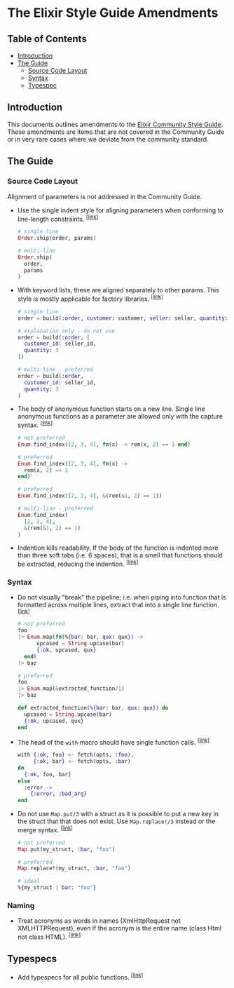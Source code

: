 # The Elixir Style Guide Amendments

## Table of Contents

* [Introduction](#introduction)
* [The Guide](#the-guide)
  * [Source Code Layout](#source-code-layout)
  * [Syntax](#syntax)  
  * [Typespec](#typespecs)    

## Introduction

This documents outlines amendments to the [Elixir Community Style Guide](https://github.com/christopheradams/elixir_style_guide).
These amendments are items that are not covered in the Community Guide or in very rare cases where we
deviate from the community standard.

## The Guide

### Source Code Layout

Alignment of parameters is not addressed in the Community Guide.

* <a name="align-parameters"></a>
  Use the single indent style for aligning parameters when
  conforming to line-length constraints.
  <sup>[[link](#align-parameters)]</sup>

  ```elixir  
  # single line
  Order.ship(order, params)

  # multi-line
  Order.ship(
    order,
    params
  )
  ```  

* <a name="align-keywords"></a>
  With keyword lists, these are aligned separately to other params. This style is mostly applicable for factory libraries.
  <sup>[[link](#align-keywords)]</sup>

  ```elixir
  # single line
  order = build(:order, customer: customer, seller: seller, quantity: 3)

  # explanation only - do not use  
  order = build(:order, [
    customer_id: seller_id,
    quantity: 3
  ])

  # multi-line - preferred  
  order = build(:order,
    customer_id: seller_id,
    quantity: 3
  )  
  ```

* <a name="align-anon-functions"></a>
  The body of anonymous function starts on a new line. Single
  line anonymous functions as a parameter are allowed only
  with the capture syntax.
  <sup>[[link](#align-anon-functions)]</sup>  

  ```elixir
  # not preferred
  Enum.find_index([2, 3, 4], fn(x) -> rem(x, 2) == 1 end)  

  # preferred
  Enum.find_index([2, 3, 4], fn(x) ->
    rem(x, 2) == 1
  end)

  # preferred
  Enum.find_index([2, 3, 4], &(rem(&1, 2) == 1))

  # multi-line - preferred
  Enum.find_index(
    [2, 3, 4],
    &(rem(&1, 2) == 1)
  )     
  ```

* <a name="indentation"></a>
  Indention kills readability. If the body of the function is indented more than three soft tabs
  (i.e. 6 spaces), that is a smell that functions should be extracted, reducing the indention.
  <sup>[[link](#indentation)]</sup>     

### Syntax

* <a name="pipeline"></a>
  Do not visually "break" the pipeline; i.e. when piping into function that is formatted across
  multiple lines, extract that into a single line function.
  <sup>[[link](#pipeline)]</sup>

  ```elixir
  # not preferred
  foo
  |> Enum.map(fn(%{bar: bar, qux: qux}) ->
        upcased = String.upcase(bar)
        {:ok, upcased, qux}
    end)
  |> baz

  # preferred
  foo
  |> Enum.map(&extracted_function/1)
  |> baz

  def extracted_function(%{bar: bar, qux: qux}) do
    upcased = String.upcase(bar)
    {:ok, upcased, qux}
  end
  ```

* <a name="with-else"></a>
  The head of the `with` macro should have single function calls.
  <sup>[[link](#with-else)]</sup>

  ```elixir
  with {:ok, foo} <- fetch(opts, :foo),
       {:ok, bar} <- fetch(opts, :bar)
  do
    {:ok, foo, bar}
  else
    :error ->
      {:error, :bad_arg}
  end
  ```

* <a name="map-put-struct"></a>
  Do not use `Map.put/3` with a struct as it is possible to put a new key in the struct that
  that does not exist. Use `Map.replace!/3` instead or the merge syntax.
  <sup>[[link](#map-put-struct)]</sup>

    ```elixir
  # not preferred
  Map.put(my_struct, :bar, "foo")

  # preferred
  Map.replace!(my_struct, :bar, "foo")

  # ideal
  %{my_struct | bar: "foo"}
  ```

### Naming

* <a name="acronyms"></a>
    Treat acronyms as words in names (XmlHttpRequest not XMLHTTPRequest), even if the acronym is the entire name (class Html not class HTML).
    <sup>[[link](#acronyms)]</sup>

## Typespecs

* <a name="typespecs-required"></a>
  Add typespecs for all public functions.
  <sup>[[link](#typespecs-required)]</sup>
